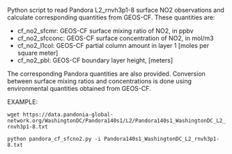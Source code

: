 Python script to read Pandora L2_rnvh3p1-8 surface NO2 observations and calculate corresponding quantities from GEOS-CF. These quantities are:
- cf_no2_sfcmr: GEOS-CF surface mixing ratio of NO2, in ppbv
- cf_no2_sfcconc: GEOS-CF surface concentration of NO2, in mol/m3
- cf_no2_l1col: GEOS-CF partial column amount in layer 1 [moles per square meter]
- cf_no2_pbl: GEOS-CF boundary layer height, [meters]

The corresponding Pandora quantities are also provided. Conversion between surface mixing ratios and concentrations is done using environmental quantities obtained from GEOS-CF.


EXAMPLE:

`wget https://data.pandonia-global-network.org/WashingtonDC/Pandora140s1/L2/Pandora140s1_WashingtonDC_L2_rnvh3p1-8.txt`

`python pandora_cf_sfcno2.py -i Pandora140s1_WashingtonDC_L2_rnvh3p1-8.txt`

